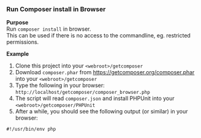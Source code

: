 ### Run Composer install in Browser

**Purpose**<br />
Run `composer install` in browser.<br />
This can be used if there is no access to the commandline, eg. restricted permissions.

**Example**<br />

1. Clone this project into your `<webroot>/getcomposer`
2. Download `composer.phar` from https://getcomposer.org/composer.phar into your `<webroot>/getcomposer`
3. Type the following in your browser: `http://localhost/getcomposer/composer_browser.php`
4. The script will read `composer.json` and install PHPUnit into your `<webroot>/getcomposer/PHPUnit`
5. After a while, you should see the following output (or similar) in your browser:

```
#!/usr/bin/env php
```
